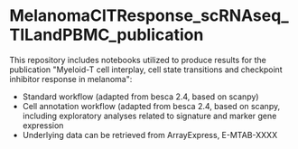 # MelanomaCITResponse_scRNAseq_TILandPBMC_publication

This repository includes notebooks utilized to produce results for the publication "Myeloid-T cell interplay, cell state transitions and checkpoint inhibitor response in melanoma":

* Standard workflow (adapted from besca 2.4, based on scanpy)
* Cell annotation workflow (adapted from besca 2.4, based on scanpy, including exploratory analyses related to signature and marker gene expression
* Underlying data can be retrieved from ArrayExpress, E-MTAB-XXXX
